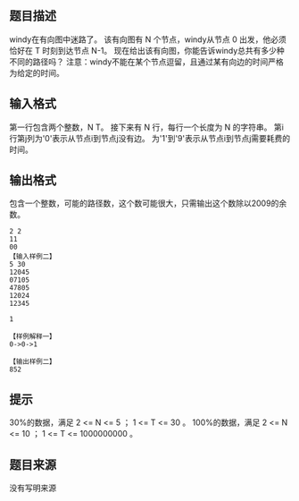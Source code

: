 


## 题目描述
windy在有向图中迷路了。 该有向图有 N 个节点，windy从节点 0 出发，他必须恰好在 T 时刻到达节点 N-1。 现在给出该有向图，你能告诉windy总共有多少种不同的路径吗？ 注意：windy不能在某个节点逗留，且通过某有向边的时间严格为给定的时间。
## 输入格式
第一行包含两个整数，N T。 接下来有 N 行，每行一个长度为 N 的字符串。 第i行第j列为'0'表示从节点i到节点j没有边。 为'1'到'9'表示从节点i到节点j需要耗费的时间。
## 输出格式
包含一个整数，可能的路径数，这个数可能很大，只需输出这个数除以2009的余数。

```input1【输入样例一】
2 2
11
00
【输入样例二】
5 30
12045
07105
47805
12024
12345

```

```output1【输出样例一】
1

【样例解释一】
0->0->1

【输出样例二】
852
```

## 提示
30%的数据，满足 2 <= N <= 5 ； 1 <= T <= 30 。 100%的数据，满足 2 <= N <= 10 ； 1 <= T <= 1000000000 。
## 题目来源
没有写明来源



